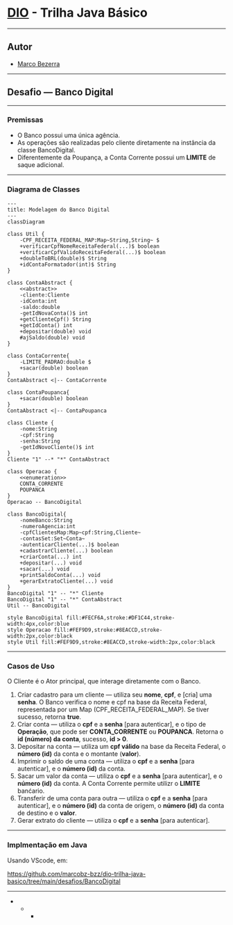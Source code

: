 # [DIO](www.dio.me) - Trilha Java Básico

---
## Autor
- [Marco Bezerra](https://github.com/marcobz-bzz)

---
## Desafio — Banco Digital

---
### Premissas
+ O Banco possui uma única agência.
+ As operações são realizadas pelo cliente diretamente na instância da classe BancoDigital.
+ Diferentemente da Poupança, a Conta Corrente possui um **LIMITE** de saque adicional.

---
### Diagrama de Classes

```mermaid
---
title: Modelagem do Banco Digital
---
classDiagram

class Util {
    -CPF_RECEITA_FEDERAL_MAP:Map~String,String~ $
    +verificarCpfNomeReceitaFederal(...)$ boolean
    +verificarCpfValidoReceitaFederal(...)$ boolean
    +doubleToBRL(double)$ String
    +idContaFormatador(int)$ String
}

class ContaAbstract {
    <<abstract>>
    -cliente:Cliente
    -idConta:int
    -saldo:double
    -getIdNovaConta()$ int
    +getClienteCpf() String
    +getIdConta() int
    +depositar(double) void
    #ajSaldo(double) void
}

class ContaCorrente{
    -LIMITE_PADRAO:double $
    +sacar(double) boolean
}
ContaAbstract <|-- ContaCorrente

class ContaPoupanca{
    +sacar(double) boolean
}
ContaAbstract <|-- ContaPoupanca

class Cliente {
    -nome:String
    -cpf:String
    -senha:String
    -getIdNovoCliente()$ int
}
Cliente "1" --* "*" ContaAbstract

class Operacao {
    <<enumeration>>
    CONTA_CORRENTE
    POUPANCA
}
Operacao -- BancoDigital

class BancoDigital{
    -nomeBanco:String
    -numeroAgencia:int
    -cpfClientesMap:Map~cpf:String,Cliente~
    -contasSet:Set~Conta~
    -autenticarCliente(...)$ boolean
    +cadastrarCliente(...) boolean
    +criarConta(...) int
    +depositar(...) void
    +sacar(...) void
    +printSaldoConta(...) void
    +gerarExtratoCliente(...) void
}
BancoDigital "1" -- "*" Cliente
BancoDigital "1" -- "*" ContaAbstract
Util -- BancoDigital

style BancoDigital fill:#FECF6A,stroke:#DF1C44,stroke-width:4px,color:blue
style Operacao fill:#FEF9D9,stroke:#8EACCD,stroke-width:2px,color:black
style Util fill:#FEF9D9,stroke:#8EACCD,stroke-width:2px,color:black
```

---
### Casos de Uso
O Cliente é o Ator principal, que interage diretamente com o Banco.
1. Criar cadastro para um cliente — utiliza seu **nome**, **cpf**, e [cria] uma **senha**.
   O Banco verifica o nome e cpf na base da Receita Federal, representada por um Map (CPF_RECEITA_FEDERAL_MAP).
   Se tiver sucesso, retorna **true**.
2. Criar conta — utiliza o **cpf** e a **senha** [para autenticar], e o tipo de **Operação**, que pode ser **CONTA_CORRENTE** ou **POUPANCA**.
   Retorna o **id (número) da conta**, sucesso, **id > 0**.
3. Depositar na conta — utiliza um **cpf válido** na base da Receita Federal, o **número (id)** da conta e o montante (**valor**).
4. Imprimir o saldo de uma conta — utiliza o **cpf** e a **senha** [para autenticar], e o **número (id)** da conta.
5. Sacar um valor da conta — utiliza o **cpf** e a **senha** [para autenticar], e o **número (id)** da conta.
   A Conta Corrente permite utilizr o **LIMITE** banćario.
6. Transferir de uma conta para outra — utiliza o **cpf** e a **senha** [para autenticar], e o **número (id)** da conta de origem, o **número (id)** da conta de destino e o **valor**.
7. Gerar extrato do cliente — utiliza o **cpf** e a **senha** [para autenticar].


---
### Implmentação em Java
Usando VScode, em:

https://github.com/marcobz-bzz/dio-trilha-java-basico/tree/main/desafios/BancoDigital

---
+ + +